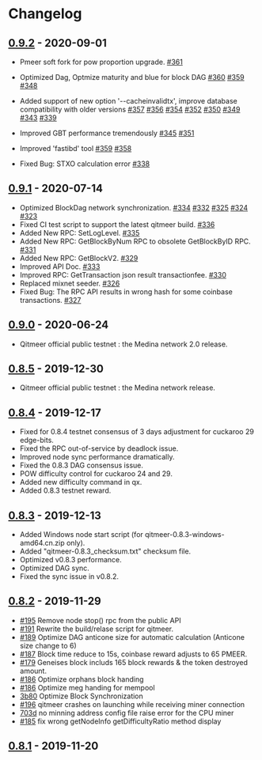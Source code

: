 # Changelog

## [0.9.2] - 2020-09-01

- Pmeer soft fork for pow proportion upgrade.
  [#361](https://github.com/Qitmeer/qitmeer/pull/361)

- Optimized Dag, Optmize maturity and blue for block DAG
  [#360](https://github.com/Qitmeer/qitmeer/pull/360)
  [#359](https://github.com/Qitmeer/qitmeer/pull/359)
  [#348](https://github.com/Qitmeer/qitmeer/pull/348)

- Added support of new option '--cacheinvalidtx', improve database compatibility with older versions
  [#357](https://github.com/Qitmeer/qitmeer/pull/357)
  [#356](https://github.com/Qitmeer/qitmeer/pull/356)
  [#354](https://github.com/Qitmeer/qitmeer/pull/354)
  [#352](https://github.com/Qitmeer/qitmeer/pull/352)
  [#350](https://github.com/Qitmeer/qitmeer/pull/350)
  [#349](https://github.com/Qitmeer/qitmeer/pull/349)
  [#343](https://github.com/Qitmeer/qitmeer/pull/343)
  [#339](https://github.com/Qitmeer/qitmeer/pull/339)

- Improved GBT performance tremendously
  [#345](https://github.com/Qitmeer/qitmeer/pull/345)
  [#351](https://github.com/Qitmeer/qitmeer/pull/351)

- Improved 'fastibd' tool
  [#359](https://github.com/Qitmeer/qitmeer/pull/359)
  [#358](https://github.com/Qitmeer/qitmeer/pull/350)

- Fixed Bug: STXO calculation error
  [#338](https://github.com/Qitmeer/qitmeer/pull/338)

## [0.9.1] - 2020-07-14

- Optimized BlockDag network synchronization.
  [#334](https://github.com/Qitmeer/qitmeer/pull/334)
  [#332](https://github.com/Qitmeer/qitmeer/pull/332)
  [#325](https://github.com/Qitmeer/qitmeer/pull/325)
  [#324](https://github.com/Qitmeer/qitmeer/pull/324)
  [#323](https://github.com/Qitmeer/qitmeer/pull/323)
- Fixed CI test script to support the latest qitmeer build.
  [#336](https://github.com/Qitmeer/qitmeer/pull/336)
- Added New RPC: SetLogLevel.
  [#335](https://github.com/Qitmeer/qitmeer/pull/335)
- Added New RPC: GetBlockByNum RPC to obsolete GetBlockByID RPC.
  [#331](https://github.com/Qitmeer/qitmeer/pull/331)
- Added New RPC: GetBlockV2.
  [#329](https://github.com/Qitmeer/qitmeer/pull/329)
- Improved API Doc.
  [#333](https://github.com/Qitmeer/qitmeer/pull/333)
- Improved RPC: GetTransaction json result transactionfee.
  [#330](https://github.com/Qitmeer/qitmeer/pull/330)
- Replaced mixnet seeder.
  [#326](https://github.com/Qitmeer/qitmeer/pull/326)
- Fixed Bug: The RPC API results in wrong hash for some coinbase transactions.
  [#327](https://github.com/Qitmeer/qitmeer/pull/327)

## [0.9.0] - 2020-06-24

- Qitmeer official public testnet : the Medina network 2.0 release.

## [0.8.5] - 2019-12-30

- Qitmeer official public testnet : the Medina network release.

## [0.8.4] - 2019-12-17

- Fixed for 0.8.4 testnet consensus of 3 days adjustment for cuckaroo 29 edge-bits.
- Fixed the RPC out-of-service by deadlock issue.
- Improved node sync performance dramatically.
- Fixed the 0.8.3 DAG consensus issue.
- POW difficulty control for cuckaroo 24 and 29.
- Added new difficulty command in qx.
- Added 0.8.3 testnet reward.

## [0.8.3] - 2019-12-13

- Added Windows node start script (for qitmeer-0.8.3-windows-amd64.cn.zip only).
- Added "qitmeer-0.8.3_checksum.txt" checksum file.
- Optimized v0.8.3 performance.
- Optimized DAG sync.
- Fixed the sync issue in v0.8.2.

## [0.8.2] - 2019-11-29

  - [#195] Remove node stop() rpc from the public API
  - [#191] Rewrite the build/relase script for qitmeer.
  - [#189] Optimize DAG anticone size for automatic calculation (Anticone size change to 6)
  - [#187] Block time reduce to 15s,  coinbase reward adjusts to 65 PMEER.
  - [#179] Geneises block includs 165 block rewards & the token destroyed amount.
  - [#186] Optimize orphans block handing
  - [#186] Optimize meg handing for mempool
  - [3b80] Optimize Block Synchronization
  - [#196] qitmeer crashes on launching while receiving miner connection
  - [703d] no minning address config file raise error for the CPU miner
  - [#185] fix wrong getNodeInfo getDifficultyRatio method display

[703d]:https://github.com/Qitmeer/qitmeer/commit/703d4f5bed11379c737acff2a1d1431fb2d5a989
[3b80]:https://github.com/Qitmeer/qitmeer/commit/3b804be0026f4ee9bffdd47f445c2afee49772ec
[#185]:https://github.com/Qitmeer/qitmeer/pull/185
[#186]:https://github.com/Qitmeer/qitmeer/pull/186
[#187]:https://github.com/Qitmeer/qitmeer/pull/187
[#189]:https://github.com/Qitmeer/qitmeer/pull/189
[#179]:https://github.com/Qitmeer/qitmeer/pull/179
[#180]:https://github.com/Qitmeer/qitmeer/pull/180
[#191]:https://github.com/Qitmeer/qitmeer/pull/191
[#195]:https://github.com/Qitmeer/qitmeer/pull/195
[#196]:https://github.com/Qitmeer/qitmeer/pull/196


## [0.8.1] - 2019-11-20


[0.9.2]: https://github.com/Qitmeer/qitmeer/releases/tag/v0.9.2-release
[0.9.1]: https://github.com/Qitmeer/qitmeer/releases/tag/v0.9.1-release
[0.9.0]: https://github.com/Qitmeer/qitmeer/releases/tag/v0.9.0-release
[0.8.5]: https://github.com/Qitmeer/qitmeer/releases/tag/v0.8.5
[0.8.4]: https://github.com/Qitmeer/qitmeer/releases/tag/v0.8.4.1
[0.8.3]: https://github.com/Qitmeer/qitmeer/releases/tag/v0.8.3.1
[0.8.2]: https://github.com/Qitmeer/qitmeer/releases/tag/v0.8.2
[0.8.1]: https://github.com/Qitmeer/qitmeer/releases/tag/v0.8.1
